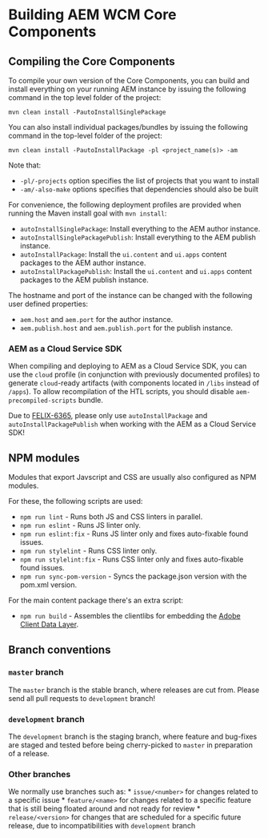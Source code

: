 # Building AEM WCM Core Components

## Compiling the Core Components

To compile your own version of the Core Components, you can build and install everything on your running AEM instance by issuing the following command in the top level folder of the project:

    mvn clean install -PautoInstallSinglePackage

You can also install individual packages/bundles by issuing the following command in the top-level folder of the project:

    mvn clean install -PautoInstallPackage -pl <project_name(s)> -am

Note that:
* `-pl/-projects` option specifies the list of projects that you want to install
* `-am/-also-make` options specifies that dependencies should also be built

For convenience, the following deployment profiles are provided when running the Maven install goal with `mvn install`:
* `autoInstallSinglePackage`: Install everything to the AEM author instance.
* `autoInstallSinglePackagePublish`: Install everything to the AEM publish instance.
* `autoInstallPackage`: Install the `ui.content` and `ui.apps` content packages to the AEM author instance.
* `autoInstallPackagePublish`: Install the `ui.content` and `ui.apps` content packages to the  AEM publish instance.

The hostname and port of the instance can be changed with the following user defined properties:
* `aem.host` and `aem.port` for the author instance.
* `aem.publish.host` and `aem.publish.port` for the publish instance.

### AEM as a Cloud Service SDK

When compiling and deploying to AEM as a Cloud Service SDK, you can use the `cloud` profile (in conjunction with 
previously documented profiles) to generate `cloud`-ready artifacts (with components located in `/libs` instead 
of `/apps`). To allow recompilation of the HTL scripts, you should disable `aem-precompiled-scripts` bundle.

Due to [FELIX-6365](https://issues.apache.org/jira/browse/FELIX-6365), please only use `autoInstallPackage` and 
`autoInstallPackagePublish` when working with the AEM as a Cloud Service SDK!

## NPM modules

Modules that export Javscript and CSS are usually also configured as NPM modules.

For these, the following scripts are used:
* `npm run lint` - Runs both JS and CSS linters in parallel.
* `npm run eslint` - Runs JS linter only.
* `npm run eslint:fix` - Runs JS linter only and fixes auto-fixable found issues.
* `npm run stylelint` - Runs CSS linter only.
* `npm run stylelint:fix` - Runs CSS linter only and fixes auto-fixable found issues.
* `npm run sync-pom-version` - Syncs the package.json version with the pom.xml version.

For the main content package there's an extra script:
* `npm run build` - Assembles the clientlibs for embedding the [Adobe Client Data Layer](https://github.com/adobe/adobe-client-data-layer).

## Branch conventions

### `master` branch

The `master` branch is the stable branch, where releases are cut from. Please send all pull requests
to `development` branch!

### `development` branch

The `development` branch is the staging branch, where feature and bug-fixes are staged and tested before
being cherry-picked to `master` in preparation of a release.

### Other branches

We normally use branches such as:
    * `issue/<number>` for changes related to a specific issue
    * `feature/<name>` for changes related to a specific feature that is still being floated around and not ready for review
    * `release/<version>` for changes that are scheduled for a specific future release, due to incompatibilities with `development` branch

